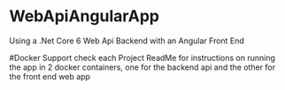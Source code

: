 # WebApiAngularApp
Using a .Net Core 6 Web Api Backend with an Angular Front End

#Docker Support
check each Project ReadMe for instructions on running the app in 2 docker containers, one for the backend api and the other for the front end web app
